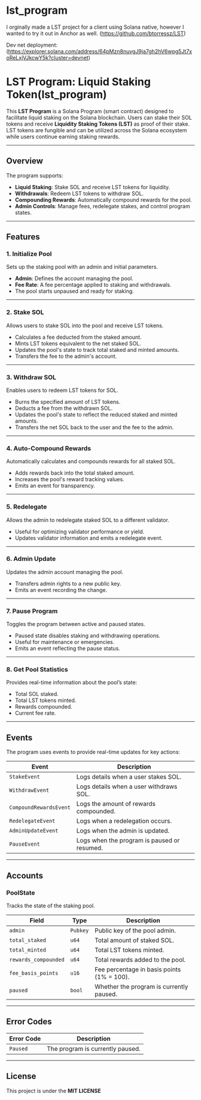 # lst_program
I orginally made a LST project for a client using Solana native, however I wanted to try it out in Anchor as well. (https://github.com/btorressz/LST)

Dev net deployment: (https://explorer.solana.com/address/64pMzn8nuvgJ9ja7gh2hV6wpg5Jt7xoReLxjVJkcwY5k?cluster=devnet)

# LST Program: Liquid Staking Token(lst_program)

This **LST Program** is a Solana Program (smart contract) designed to facilitate liquid staking on the Solana blockchain. Users can stake their SOL tokens and receive **Liquidity Staking Tokens (LST)** as proof of their stake. LST tokens are fungible and can be utilized across the Solana ecosystem while users continue earning staking rewards.

---

## Overview

The program supports:
- **Liquid Staking**: Stake SOL and receive LST tokens for liquidity.
- **Withdrawals**: Redeem LST tokens to withdraw SOL.
- **Compounding Rewards**: Automatically compound rewards for the pool.
- **Admin Controls**: Manage fees, redelegate stakes, and control program states.

---

## Features 

### 1. **Initialize Pool**
Sets up the staking pool with an admin and initial parameters.
- **Admin**: Defines the account managing the pool.
- **Fee Rate**: A fee percentage applied to staking and withdrawals.
- The pool starts unpaused and ready for staking.

---

### 2. **Stake SOL**
Allows users to stake SOL into the pool and receive LST tokens.
- Calculates a fee deducted from the staked amount.
- Mints LST tokens equivalent to the net staked SOL.
- Updates the pool's state to track total staked and minted amounts.
- Transfers the fee to the admin's account.

---

### 3. **Withdraw SOL**
Enables users to redeem LST tokens for SOL.
- Burns the specified amount of LST tokens.
- Deducts a fee from the withdrawn SOL.
- Updates the pool's state to reflect the reduced staked and minted amounts.
- Transfers the net SOL back to the user and the fee to the admin.

---

### 4. **Auto-Compound Rewards**
Automatically calculates and compounds rewards for all staked SOL.
- Adds rewards back into the total staked amount.
- Increases the pool's reward tracking values.
- Emits an event for transparency.

---

### 5. **Redelegate**
Allows the admin to redelegate staked SOL to a different validator.
- Useful for optimizing validator performance or yield.
- Updates validator information and emits a redelegate event.

---

### 6. **Admin Update**
Updates the admin account managing the pool.
- Transfers admin rights to a new public key.
- Emits an event recording the change.

---

### 7. **Pause Program**
Toggles the program between active and paused states.
- Paused state disables staking and withdrawing operations.
- Useful for maintenance or emergencies.
- Emits an event reflecting the pause status.

---

### 8. **Get Pool Statistics**
Provides real-time information about the pool’s state:
- Total SOL staked.
- Total LST tokens minted.
- Rewards compounded.
- Current fee rate.

---

## Events

The program uses events to provide real-time updates for key actions:

| **Event**            | **Description**                                         |
|-----------------------|---------------------------------------------------------|
| `StakeEvent`         | Logs details when a user stakes SOL.                    |
| `WithdrawEvent`      | Logs details when a user withdraws SOL.                 |
| `CompoundRewardsEvent` | Logs the amount of rewards compounded.                 |
| `RedelegateEvent`    | Logs when a redelegation occurs.                        |
| `AdminUpdateEvent`   | Logs when the admin is updated.                         |
| `PauseEvent`         | Logs when the program is paused or resumed.             |

---

## Accounts

### **PoolState**
Tracks the state of the staking pool.

| **Field**            | **Type**     | **Description**                            |
|-----------------------|--------------|--------------------------------------------|
| `admin`              | `Pubkey`     | Public key of the pool admin.              |
| `total_staked`       | `u64`        | Total amount of staked SOL.                |
| `total_minted`       | `u64`        | Total LST tokens minted.                   |
| `rewards_compounded` | `u64`        | Total rewards added to the pool.           |
| `fee_basis_points`   | `u16`        | Fee percentage in basis points (1% = 100). |
| `paused`             | `bool`       | Whether the program is currently paused.   |

---

## Error Codes

| **Error Code** | **Description**                  |
|-----------------|----------------------------------|
| `Paused`       | The program is currently paused. |

---

## License
This project is under the **MIT LICENSE**
